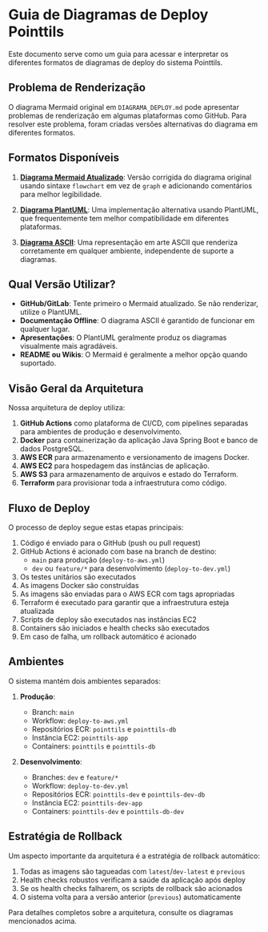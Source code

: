 # Guia de Diagramas de Deploy Pointtils

Este documento serve como um guia para acessar e interpretar os diferentes formatos de diagramas de deploy do sistema Pointtils.

## Problema de Renderização

O diagrama Mermaid original em `DIAGRAMA_DEPLOY.md` pode apresentar problemas de renderização em algumas plataformas como GitHub. Para resolver este problema, foram criadas versões alternativas do diagrama em diferentes formatos.

## Formatos Disponíveis

1. **[Diagrama Mermaid Atualizado](DIAGRAMA_DEPLOY.md)**: Versão corrigida do diagrama original usando sintaxe `flowchart` em vez de `graph` e adicionando comentários para melhor legibilidade.

2. **[Diagrama PlantUML](DIAGRAMA_DEPLOY_PLANTUML.md)**: Uma implementação alternativa usando PlantUML, que frequentemente tem melhor compatibilidade em diferentes plataformas.

3. **[Diagrama ASCII](DIAGRAMA_DEPLOY_ASCII.md)**: Uma representação em arte ASCII que renderiza corretamente em qualquer ambiente, independente de suporte a diagramas.

## Qual Versão Utilizar?

- **GitHub/GitLab**: Tente primeiro o Mermaid atualizado. Se não renderizar, utilize o PlantUML.
- **Documentação Offline**: O diagrama ASCII é garantido de funcionar em qualquer lugar.
- **Apresentações**: O PlantUML geralmente produz os diagramas visualmente mais agradáveis.
- **README ou Wikis**: O Mermaid é geralmente a melhor opção quando suportado.

## Visão Geral da Arquitetura

Nossa arquitetura de deploy utiliza:

1. **GitHub Actions** como plataforma de CI/CD, com pipelines separadas para ambientes de produção e desenvolvimento.
2. **Docker** para containerização da aplicação Java Spring Boot e banco de dados PostgreSQL.
3. **AWS ECR** para armazenamento e versionamento de imagens Docker.
4. **AWS EC2** para hospedagem das instâncias de aplicação.
5. **AWS S3** para armazenamento de arquivos e estado do Terraform.
6. **Terraform** para provisionar toda a infraestrutura como código.

## Fluxo de Deploy

O processo de deploy segue estas etapas principais:

1. Código é enviado para o GitHub (push ou pull request)
2. GitHub Actions é acionado com base na branch de destino:
   - `main` para produção (`deploy-to-aws.yml`)
   - `dev` ou `feature/*` para desenvolvimento (`deploy-to-dev.yml`)
3. Os testes unitários são executados
4. As imagens Docker são construídas
5. As imagens são enviadas para o AWS ECR com tags apropriadas
6. Terraform é executado para garantir que a infraestrutura esteja atualizada
7. Scripts de deploy são executados nas instâncias EC2
8. Containers são iniciados e health checks são executados
9. Em caso de falha, um rollback automático é acionado

## Ambientes

O sistema mantém dois ambientes separados:

1. **Produção**:
   - Branch: `main`
   - Workflow: `deploy-to-aws.yml`
   - Repositórios ECR: `pointtils` e `pointtils-db`
   - Instância EC2: `pointtils-app`
   - Containers: `pointtils` e `pointtils-db`

2. **Desenvolvimento**:
   - Branches: `dev` e `feature/*`
   - Workflow: `deploy-to-dev.yml`
   - Repositórios ECR: `pointtils-dev` e `pointtils-dev-db`
   - Instância EC2: `pointtils-dev-app`
   - Containers: `pointtils-dev` e `pointtils-db-dev`

## Estratégia de Rollback

Um aspecto importante da arquitetura é a estratégia de rollback automático:

1. Todas as imagens são tagueadas com `latest`/`dev-latest` e `previous`
2. Health checks robustos verificam a saúde da aplicação após deploy
3. Se os health checks falharem, os scripts de rollback são acionados
4. O sistema volta para a versão anterior (`previous`) automaticamente

Para detalhes completos sobre a arquitetura, consulte os diagramas mencionados acima.
